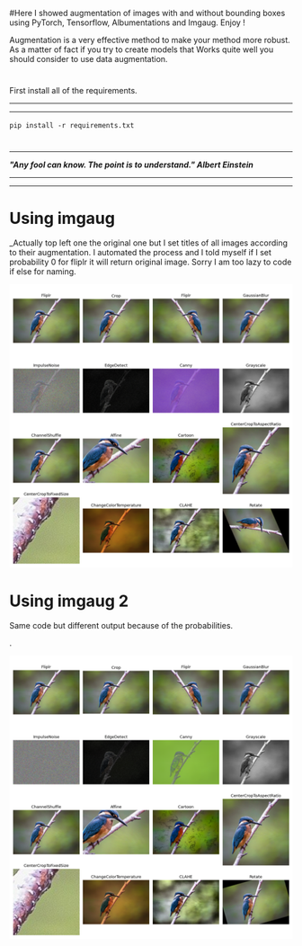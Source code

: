﻿#Here I showed augmentation  of images with and without bounding boxes using PyTorch, Tensorflow, Albumentations and Imgaug. Enjoy !

Augmentation is a very effective method to make your method more robust.  As a matter of fact if you try to create models that Works quite well you should consider to use data augmentation. 
#
First  install all of the requirements.
***
***
`pip install -r requirements.txt`

#
***
**_"Any fool can know. The point is to understand." Albert Einstein_**
****
****
 

#





# Using imgaug

_Actually top left one the original one but I set titles of all images according to their augmentation. I automated the process and I told myself if I set probability  0 for fliplr it will return original image. Sorry I am too lazy to code if else for naming. 

![Rotate](https://github.com/abdullahbas/Data-Augmentation/blob/main/augmented.png?raw=true)
##
# Using imgaug 2 

Same code but different output because of the probabilities.


.


![Channel Shuff](https://github.com/abdullahbas/Data-Augmentation/blob/main/augmented2.png?raw=true)
#

